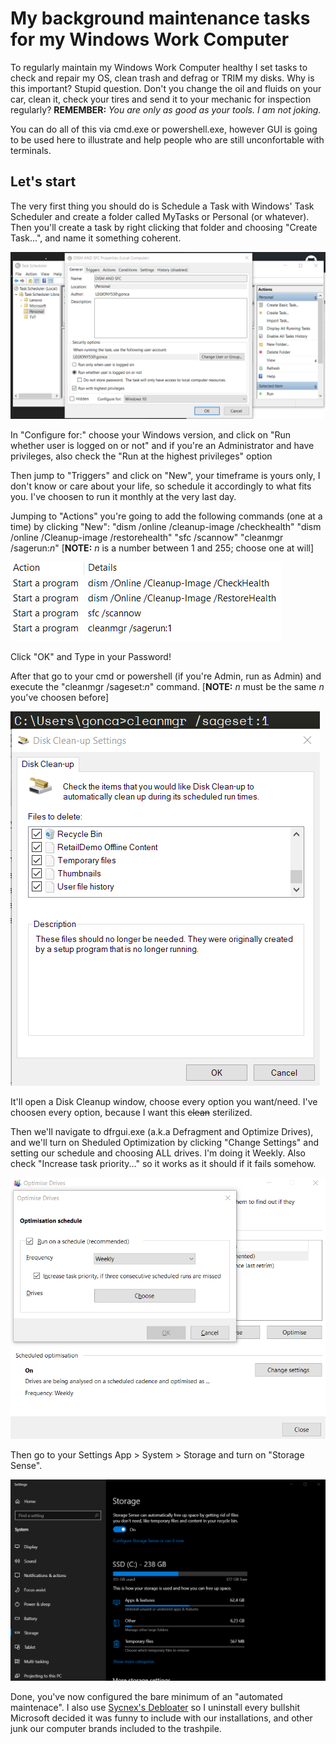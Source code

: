# My background maintenance tasks for my Windows Work Computer
To regularly maintain my Windows Work Computer healthy I set tasks to check and repair my OS, clean trash and defrag or TRIM my disks. Why is this important? Stupid question. Don't you change the oil and fluids on your car, clean it, check your tires and send it to your mechanic for inspection regularly? __REMEMBER:__ _You are only as good as your tools. I am not joking._ 

You can do all of this via cmd.exe or powershell.exe, however GUI is going to be used here to illustrate and help people who are still unconfortable with terminals.

## Let's start
The very first thing you should do is Schedule a Task with Windows' Task Scheduler and create a folder called MyTasks or Personal (or whatever).
Then you'll create a task by right clicking that folder and choosing "Create Task...", and name it something coherent.

![task.png](https://raw.githubusercontent.com/CatKinKitKat/windowsMaintenanceTask/master/resources/task.png)

In "Configure for:" choose your Windows version, and click on "Run whether user is logged on or not" and if you're an Administrator and have privileges, also check the "Run at the highest privileges" option

Then jump to "Triggers" and click on "New", your timeframe is yours only, I don't know or care about your life, so schedule it accordingly to what fits you. I've choosen to run it monthly at the very last day.

Jumping to "Actions" you're going to add the following commands (one at a time) by clicking "New":
"dism /online /cleanup-image /checkhealth"
"dism /online /Cleanup-image /restorehealth"
"sfc /scannow"
"cleanmgr /sagerun:_n_" \[__NOTE:__ _n_ is a number between 1 and 255; choose one at will\]

![commands.png](https://raw.githubusercontent.com/CatKinKitKat/windowsMaintenanceTask/master/resources/commands.png)

Click "OK" and Type in your Password!

After that go to your cmd or powershell (if you're Admin, run as Admin) and execute the "cleanmgr /sageset:_n_" command. \[__NOTE:__ _n_ must be the same _n_ you've choosen before\]

![diskcleanup.png](https://raw.githubusercontent.com/CatKinKitKat/windowsMaintenanceTask/master/resources/diskcleanup.png)

It'll open a Disk Cleanup window, choose every option you want/need. I've choosen every option, because I want this ~~clean~~ sterilized.

Then we'll navigate to dfrgui.exe (a.k.a Defragment and Optimize Drives), and we'll turn on Sheduled Optimization by clicking "Change Settings" and setting our schedule and choosing ALL drives. I'm doing it Weekly. Also check "Increase task priority..." so it works as it should if it fails somehow.

![diskdefrag.png](https://raw.githubusercontent.com/CatKinKitKat/windowsMaintenanceTask/master/resources/diskdefrag.png)

Then go to your Settings App > System > Storage and turn on "Storage Sense".

![storagesense.png](https://raw.githubusercontent.com/CatKinKitKat/windowsMaintenanceTask/master/resources/storagesense.png)

Done, you've now configured the bare minimum of an "automated maintenace". I also use [Sycnex's Debloater](https://github.com/Sycnex/Windows10Debloater) so I uninstall every bullshit Microsoft decided it was funny to include with our installations, and other junk our computer brands included to the trashpile.
